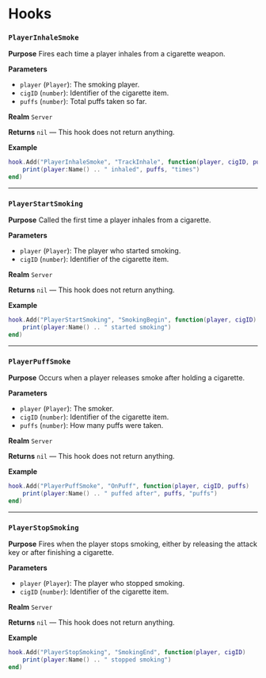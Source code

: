 # Hooks

### `PlayerInhaleSmoke`

**Purpose**
Fires each time a player inhales from a cigarette weapon.

**Parameters**
* `player` (`Player`): The smoking player.
* `cigID` (`number`): Identifier of the cigarette item.
* `puffs` (`number`): Total puffs taken so far.

**Realm**
`Server`

**Returns**
`nil` — This hook does not return anything.

**Example**
```lua
hook.Add("PlayerInhaleSmoke", "TrackInhale", function(player, cigID, puffs)
    print(player:Name() .. " inhaled", puffs, "times")
end)
```

---

### `PlayerStartSmoking`

**Purpose**
Called the first time a player inhales from a cigarette.

**Parameters**
* `player` (`Player`): The player who started smoking.
* `cigID` (`number`): Identifier of the cigarette item.

**Realm**
`Server`

**Returns**
`nil` — This hook does not return anything.

**Example**
```lua
hook.Add("PlayerStartSmoking", "SmokingBegin", function(player, cigID)
    print(player:Name() .. " started smoking")
end)
```

---

### `PlayerPuffSmoke`

**Purpose**
Occurs when a player releases smoke after holding a cigarette.

**Parameters**
* `player` (`Player`): The smoker.
* `cigID` (`number`): Identifier of the cigarette item.
* `puffs` (`number`): How many puffs were taken.

**Realm**
`Server`

**Returns**
`nil` — This hook does not return anything.

**Example**
```lua
hook.Add("PlayerPuffSmoke", "OnPuff", function(player, cigID, puffs)
    print(player:Name() .. " puffed after", puffs, "puffs")
end)
```

---

### `PlayerStopSmoking`

**Purpose**
Fires when the player stops smoking, either by releasing the attack key or after finishing a cigarette.

**Parameters**
* `player` (`Player`): The player who stopped smoking.
* `cigID` (`number`): Identifier of the cigarette item.

**Realm**
`Server`

**Returns**
`nil` — This hook does not return anything.

**Example**
```lua
hook.Add("PlayerStopSmoking", "SmokingEnd", function(player, cigID)
    print(player:Name() .. " stopped smoking")
end)
```
